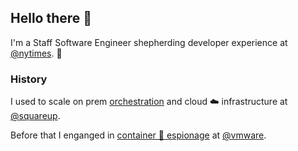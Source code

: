 ## Hello there 👋

I'm a Staff Software Engineer shepherding developer experience at [@nytimes](https://github.com/nytimes/). 📰 

### History

I used to scale on prem [orchestration](https://github.com/square/p2) and cloud ☁️ infrastructure at [@squareup](https://github.com/squareup/). 

Before that I enganged in [container 🚢 espionage](https://github.com/vmware/vic) at [@vmware](https://github.com/vmware/). 

